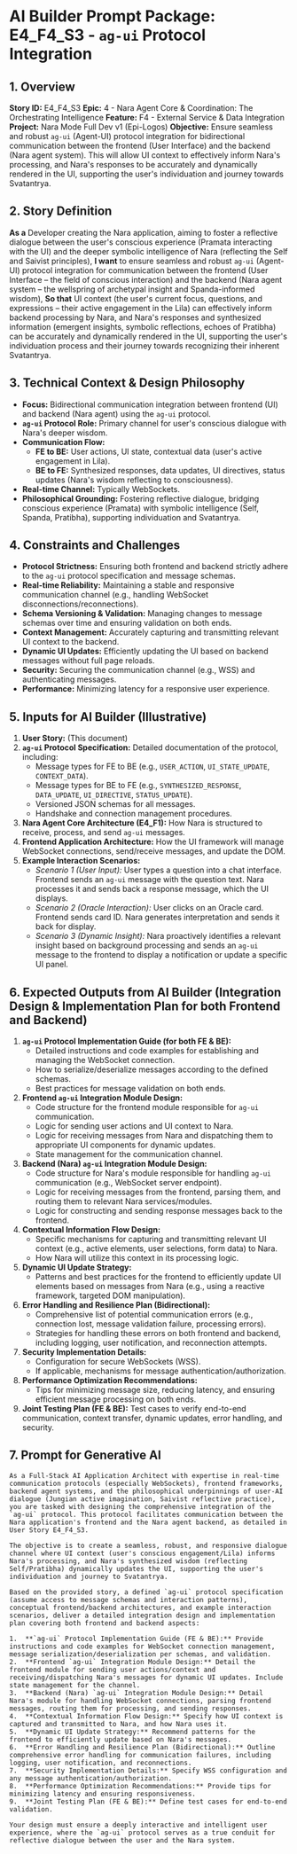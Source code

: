 # AI Builder Prompt Package: E4_F4_S3 - `ag-ui` Protocol Integration

## 1. Overview

**Story ID:** E4_F4_S3
**Epic:** 4 - Nara Agent Core & Coordination: The Orchestrating Intelligence
**Feature:** F4 - External Service & Data Integration
**Project:** Nara Mode Full Dev v1 (Epi-Logos)
**Objective:** Ensure seamless and robust `ag-ui` (Agent-UI) protocol integration for bidirectional communication between the frontend (User Interface) and the backend (Nara agent system). This will allow UI context to effectively inform Nara's processing, and Nara's responses to be accurately and dynamically rendered in the UI, supporting the user's individuation and journey towards Svatantrya.

## 2. Story Definition

**As a** Developer creating the Nara application, aiming to foster a reflective dialogue between the user's conscious experience (Pramata interacting with the UI) and the deeper symbolic intelligence of Nara (reflecting the Self and Saivist principles),
**I want** to ensure seamless and robust `ag-ui` (Agent-UI) protocol integration for communication between the frontend (User Interface – the field of conscious interaction) and the backend (Nara agent system – the wellspring of archetypal insight and Spanda-informed wisdom),
**So that** UI context (the user's current focus, questions, and expressions – their active engagement in the Lila) can effectively inform backend processing by Nara, and Nara's responses and synthesized information (emergent insights, symbolic reflections, echoes of Pratibha) can be accurately and dynamically rendered in the UI, supporting the user's individuation process and their journey towards recognizing their inherent Svatantrya.

## 3. Technical Context & Design Philosophy

*   **Focus:** Bidirectional communication integration between frontend (UI) and backend (Nara agent) using the `ag-ui` protocol.
*   **`ag-ui` Protocol Role:** Primary channel for user's conscious dialogue with Nara's deeper wisdom.
*   **Communication Flow:**
    *   **FE to BE:** User actions, UI state, contextual data (user's active engagement in Lila).
    *   **BE to FE:** Synthesized responses, data updates, UI directives, status updates (Nara's wisdom reflecting to consciousness).
*   **Real-time Channel:** Typically WebSockets.
*   **Philosophical Grounding:** Fostering reflective dialogue, bridging conscious experience (Pramata) with symbolic intelligence (Self, Spanda, Pratibha), supporting individuation and Svatantrya.

## 4. Constraints and Challenges

*   **Protocol Strictness:** Ensuring both frontend and backend strictly adhere to the `ag-ui` protocol specification and message schemas.
*   **Real-time Reliability:** Maintaining a stable and responsive communication channel (e.g., handling WebSocket disconnections/reconnections).
*   **Schema Versioning & Validation:** Managing changes to message schemas over time and ensuring validation on both ends.
*   **Context Management:** Accurately capturing and transmitting relevant UI context to the backend.
*   **Dynamic UI Updates:** Efficiently updating the UI based on backend messages without full page reloads.
*   **Security:** Securing the communication channel (e.g., WSS) and authenticating messages.
*   **Performance:** Minimizing latency for a responsive user experience.

## 5. Inputs for AI Builder (Illustrative)

1.  **User Story:** (This document)
2.  **`ag-ui` Protocol Specification:** Detailed documentation of the protocol, including:
    *   Message types for FE to BE (e.g., `USER_ACTION`, `UI_STATE_UPDATE`, `CONTEXT_DATA`).
    *   Message types for BE to FE (e.g., `SYNTHESIZED_RESPONSE`, `DATA_UPDATE`, `UI_DIRECTIVE`, `STATUS_UPDATE`).
    *   Versioned JSON schemas for all messages.
    *   Handshake and connection management procedures.
3.  **Nara Agent Core Architecture (E4_F1):** How Nara is structured to receive, process, and send `ag-ui` messages.
4.  **Frontend Application Architecture:** How the UI framework will manage WebSocket connections, send/receive messages, and update the DOM.
5.  **Example Interaction Scenarios:**
    *   *Scenario 1 (User Input):* User types a question into a chat interface. Frontend sends an `ag-ui` message with the question text. Nara processes it and sends back a response message, which the UI displays.
    *   *Scenario 2 (Oracle Interaction):* User clicks on an Oracle card. Frontend sends card ID. Nara generates interpretation and sends it back for display.
    *   *Scenario 3 (Dynamic Insight):* Nara proactively identifies a relevant insight based on background processing and sends an `ag-ui` message to the frontend to display a notification or update a specific UI panel.

## 6. Expected Outputs from AI Builder (Integration Design & Implementation Plan for both Frontend and Backend)

1.  **`ag-ui` Protocol Implementation Guide (for both FE & BE):**
    *   Detailed instructions and code examples for establishing and managing the WebSocket connection.
    *   How to serialize/deserialize messages according to the defined schemas.
    *   Best practices for message validation on both ends.
2.  **Frontend `ag-ui` Integration Module Design:**
    *   Code structure for the frontend module responsible for `ag-ui` communication.
    *   Logic for sending user actions and UI context to Nara.
    *   Logic for receiving messages from Nara and dispatching them to appropriate UI components for dynamic updates.
    *   State management for the communication channel.
3.  **Backend (Nara) `ag-ui` Integration Module Design:**
    *   Code structure for Nara's module responsible for handling `ag-ui` communication (e.g., WebSocket server endpoint).
    *   Logic for receiving messages from the frontend, parsing them, and routing them to relevant Nara services/modules.
    *   Logic for constructing and sending response messages back to the frontend.
4.  **Contextual Information Flow Design:**
    *   Specific mechanisms for capturing and transmitting relevant UI context (e.g., active elements, user selections, form data) to Nara.
    *   How Nara will utilize this context in its processing logic.
5.  **Dynamic UI Update Strategy:**
    *   Patterns and best practices for the frontend to efficiently update UI elements based on messages from Nara (e.g., using a reactive framework, targeted DOM manipulation).
6.  **Error Handling and Resilience Plan (Bidirectional):**
    *   Comprehensive list of potential communication errors (e.g., connection lost, message validation failure, processing errors).
    *   Strategies for handling these errors on both frontend and backend, including logging, user notification, and reconnection attempts.
7.  **Security Implementation Details:**
    *   Configuration for secure WebSockets (WSS).
    *   If applicable, mechanisms for message authentication/authorization.
8.  **Performance Optimization Recommendations:**
    *   Tips for minimizing message size, reducing latency, and ensuring efficient message processing on both ends.
9.  **Joint Testing Plan (FE & BE):** Test cases to verify end-to-end communication, context transfer, dynamic updates, error handling, and security.

## 7. Prompt for Generative AI

```
As a Full-Stack AI Application Architect with expertise in real-time communication protocols (especially WebSockets), frontend frameworks, backend agent systems, and the philosophical underpinnings of user-AI dialogue (Jungian active imagination, Saivist reflective practice), you are tasked with designing the comprehensive integration of the `ag-ui` protocol. This protocol facilitates communication between the Nara application's frontend and the Nara agent backend, as detailed in User Story E4_F4_S3.

The objective is to create a seamless, robust, and responsive dialogue channel where UI context (user's conscious engagement/Lila) informs Nara's processing, and Nara's synthesized wisdom (reflecting Self/Pratibha) dynamically updates the UI, supporting the user's individuation and journey to Svatantrya.

Based on the provided story, a defined `ag-ui` protocol specification (assume access to message schemas and interaction patterns), conceptual frontend/backend architectures, and example interaction scenarios, deliver a detailed integration design and implementation plan covering both frontend and backend aspects:

1.  **`ag-ui` Protocol Implementation Guide (FE & BE):** Provide instructions and code examples for WebSocket connection management, message serialization/deserialization per schemas, and validation.
2.  **Frontend `ag-ui` Integration Module Design:** Detail the frontend module for sending user actions/context and receiving/dispatching Nara's messages for dynamic UI updates. Include state management for the channel.
3.  **Backend (Nara) `ag-ui` Integration Module Design:** Detail Nara's module for handling WebSocket connections, parsing frontend messages, routing them for processing, and sending responses.
4.  **Contextual Information Flow Design:** Specify how UI context is captured and transmitted to Nara, and how Nara uses it.
5.  **Dynamic UI Update Strategy:** Recommend patterns for the frontend to efficiently update based on Nara's messages.
6.  **Error Handling and Resilience Plan (Bidirectional):** Outline comprehensive error handling for communication failures, including logging, user notification, and reconnections.
7.  **Security Implementation Details:** Specify WSS configuration and any message authentication/authorization.
8.  **Performance Optimization Recommendations:** Provide tips for minimizing latency and ensuring responsiveness.
9.  **Joint Testing Plan (FE & BE):** Define test cases for end-to-end validation.

Your design must ensure a deeply interactive and intelligent user experience, where the `ag-ui` protocol serves as a true conduit for reflective dialogue between the user and the Nara system.
```